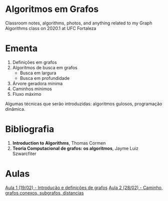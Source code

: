 # Algoritmos em Grafos 
Classroom notes, algorithms, photos, and anything related to my Graph Algorithms class on 2020.1 at UFC Fortaleza

# Ementa

1. Definições em grafos
2. Algoritmos de busca em grafos
    - Busca em largura
    - Busca em profundidade
3. Árvore geradora minima
4. Caminhos mínimos
5. Fluxo máximo

Algumas técnicas que serão introduzidas: algoritmos gulosos, programação dinâmica.

# Bibliografia

1. **Introduction to Algorithms**, Thomas Cormen
2. **Teoria Computacional de grafos: os algoritmos**, Jayme Luiz Szwarcfiter

# Aulas

[Aula 1 (19/02) - Introdução e definições de grafos](./aula1.pdf)
[Aula 2 (28/02) - Caminho, grafos conexos, subgrafos, distancias](./aula2.pdf)